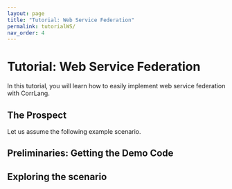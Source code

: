 ```yaml
---
layout: page
title: "Tutorial: Web Service Federation"
permalink: tutorialWS/
nav_order: 4
---
```


# Tutorial: Web Service Federation

In this tutorial, you will learn how to easily implement web service federation with CorrLang.

## The Prospect

Let us assume the following example scenario.


## Preliminaries: Getting the Demo Code

## Exploring the scenario


